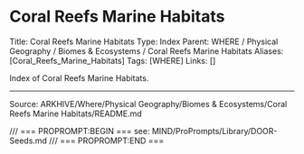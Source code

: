 # Coral Reefs Marine Habitats

Title: Coral Reefs Marine Habitats
Type: Index
Parent: WHERE / Physical Geography / Biomes & Ecosystems / Coral Reefs Marine Habitats
Aliases: [Coral_Reefs_Marine_Habitats]
Tags: [WHERE]
Links: []

Index of Coral Reefs Marine Habitats.

---
Source: ARKHIVE/Where/Physical Geography/Biomes & Ecosystems/Coral Reefs Marine Habitats/README.md

/// === PROPROMPT:BEGIN ===
see: MIND/ProPrompts/Library/DOOR-Seeds.md
/// === PROPROMPT:END ===

